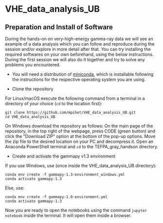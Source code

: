 # VHE_data_analysis_UB

## Preparation and Install of Software

During the hands-on on very-high-energy gamma-ray data we will see an example of a data analysis which you can follow and reproduce during the session and/or explore in more detail after that. You can try installing the required softwares on your own beforehand, using the below instructions. During the first session we will also do it together and try to solve any problems you encountered.

- You will need a distribution of [miniconda](https://www.anaconda.com/docs/getting-started/miniconda/install), which is installable following the instructions for the respective operating system you are using.

- Clone the repository

For Linux/macOS execute the following command from a terminal in a directory of your choice (`cd` to the location first):
```
git clone https://github.com/mpihet/VHE_data_analysis_UB.git
cd VHE_data_analysis_UB
```
On Windows download the repository as follows: On the main page of the repository, in the top right of the webpage, press CODE (green button) and click the "Download ZIP" option at the bottom of the pop-up options. Move the zip file to the desired location on your PC and decompress it. Open an Anaconda PowerShell terminal and `cd` to the TEFPA_gray_handson directory. 

- Create and activate the gammapy v1.3 environment

If you use Windows, use (once inside the VHE_data_analysis_UB directory):
```
conda env create -f gammapy-1.3-environment_windows.yml
conda activate gammapy-1.3
```
Else, use:
```
conda env create -f gammapy-1.0-environment.yml
conda activate gammapy-1.3
```
Now you are ready to open the notebooks using the command `jupyter notebook` inside the terminal. It will open them inside a browser.

